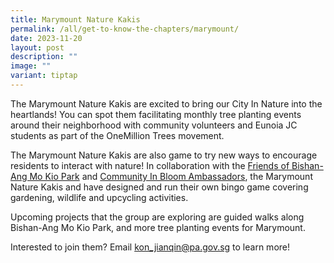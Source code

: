 ```yaml
---
title: Marymount Nature Kakis
permalink: /all/get-to-know-the-chapters/marymount/
date: 2023-11-20
layout: post
description: ""
image: ""
variant: tiptap
---
```

<p>The Marymount Nature Kakis are excited to bring our City In Nature into the heartlands! You can spot them facilitating monthly tree planting events around their neighborhood with community volunteers and Eunoia JC students as part of the OneMillion Trees movement. </p><p>The Marymount Nature Kakis are also game to try new ways to encourage residents to interact with nature! In collaboration with the <a href="https://www.facebook.com/groups/190636865014950" rel="noopener noreferrer nofollow" target="_blank">Friends of Bishan-Ang Mo Kio Park</a> and <a href="https://gardeningsg.nparks.gov.sg/page-index/programming/cib-ambassadors/" rel="noopener noreferrer nofollow" target="_blank">Community In Bloom Ambassadors</a>, the Marymount Nature Kakis and have designed and run their own bingo game covering gardening, wildlife and upcycling activities. </p><p>Upcoming projects that the group are exploring are guided walks along Bishan-Ang Mo Kio Park, and more tree planting events for Marymount.</p><p>Interested to join them? Email <a href="mailto:&quot;koh_jianqin@pa.gov.sg&quot;" rel="noopener noreferrer nofollow" target="_blank">kon_jianqin@pa.gov.sg</a> to learn more!</p>